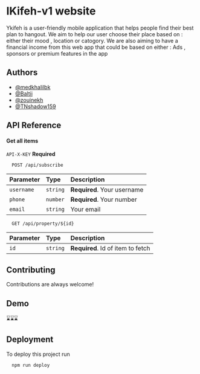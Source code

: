   
# IKifeh-v1 website


Ykifeh is a user-friendly mobile application that helps people find their best plan to hangout.
We aim to help our user choose their place based on : either their mood , location or catogory.
We are also aiming to have a financial income from this web app that could be based on either : 
Ads , sponsors or  premium features in the app 

## Authors

- [@medkhalilbk](https://www.github.com/medkhalilbk)
- [@Baltii](https://www.github.com/Baltii)
- [@zouinekh](https://www.github.com/zouinekh)
- [@TNshadow159](https://www.github.com/TNshadow159) 


## API Reference

#### Get all items
 `API-X-KEY`  **Required**
```http
  POST /api/subscribe
```

| Parameter | Type     | Description                |
| :-------- | :------- | :------------------------- |
| `username` | `string` | **Required**. Your username |
| `phone` | `number` | **Required**. Your number |
| `email` | `string` |  Your email | 

```http
  GET /api/property/${id}
```

| Parameter | Type     | Description                       |
| :-------- | :------- | :-------------------------------- |
| `id`      | `string` | **Required**. Id of item to fetch |

 
## Contributing

Contributions are always welcome!
 


## Demo

⌛⌛⌛


## Deployment

To deploy this project run

```bash
  npm run deploy
```

